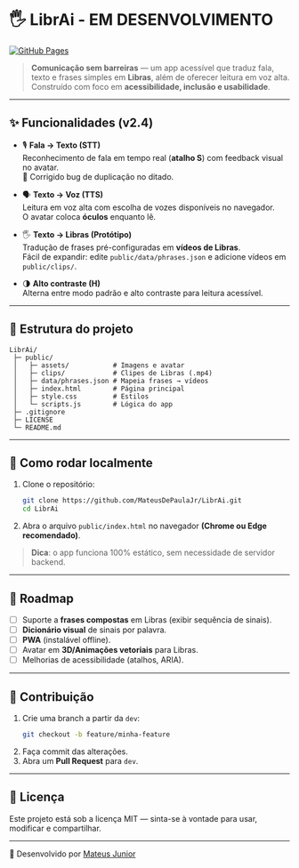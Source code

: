 # 🖐️ LibrAi - EM DESENVOLVIMENTO

[![GitHub Pages](https://img.shields.io/badge/GitHub%20Pages-LibrAi-blue?logo=github)](https://mateusdepaulajr.github.io/LibrAi/)

> **Comunicação sem barreiras** — um app acessível que traduz fala, texto e frases simples em **Libras**, além de oferecer leitura em voz alta.  
> Construído com foco em **acessibilidade, inclusão e usabilidade**.

---

## ✨ Funcionalidades (v2.4)

- 🎙️ **Fala → Texto (STT)**  
  Reconhecimento de fala em tempo real (**atalho S**) com feedback visual no avatar.  
  🔧 Corrigido bug de duplicação no ditado.

- 🗣️ **Texto → Voz (TTS)**  
  Leitura em voz alta com escolha de vozes disponíveis no navegador.  
  O avatar coloca **óculos** enquanto lê.

- 🖐️ **Texto → Libras (Protótipo)**  
  Tradução de frases pré-configuradas em **vídeos de Libras**.  
  Fácil de expandir: edite `public/data/phrases.json` e adicione vídeos em `public/clips/`.

- 🌗 **Alto contraste (H)**  
  Alterna entre modo padrão e alto contraste para leitura acessível.

---

## 📂 Estrutura do projeto

```
LibrAi/
 ├─ public/
 │   ├─ assets/           # Imagens e avatar
 │   ├─ clips/            # Clipes de Libras (.mp4)
 │   ├─ data/phrases.json # Mapeia frases → vídeos
 │   ├─ index.html        # Página principal
 │   ├─ style.css         # Estilos
 │   └─ scripts.js        # Lógica do app
 ├─ .gitignore
 ├─ LICENSE
 └─ README.md
```

---

## 🚀 Como rodar localmente

1. Clone o repositório:
   ```bash
   git clone https://github.com/MateusDePaulaJr/LibrAi.git
   cd LibrAi
   ```

2. Abra o arquivo `public/index.html` no navegador **(Chrome ou Edge recomendado)**.

> **Dica**: o app funciona 100% estático, sem necessidade de servidor backend.

---

## 📌 Roadmap

- [ ] Suporte a **frases compostas** em Libras (exibir sequência de sinais).
- [ ] **Dicionário visual** de sinais por palavra.
- [ ] **PWA** (instalável offline).
- [ ] Avatar em **3D/Animações vetoriais** para Libras.
- [ ] Melhorias de acessibilidade (atalhos, ARIA).

---

## 🤝 Contribuição

1. Crie uma branch a partir da `dev`:
   ```bash
   git checkout -b feature/minha-feature
   ```
2. Faça commit das alterações.
3. Abra um **Pull Request** para `dev`.

---

## 📄 Licença

Este projeto está sob a licença MIT — sinta-se à vontade para usar, modificar e compartilhar.

---

👋 Desenvolvido por [Mateus Junior](https://github.com/MateusDePaulaJr)
